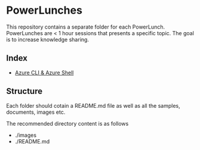 # PowerLunches

This repository contains a separate folder for each PowerLunch. PowerLunches are < 1 hour sessions that presents a specific topic. The goal is to increase knowledge sharing.

## Index

* [Azure CLI & Azure Shell](./az-cli/README.md)

## Structure

Each folder should cotain a README.md file as well as all the samples, documents, images etc.

The recommended directory content is as follows

* ./images
* ./README.md
